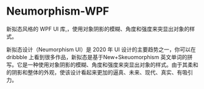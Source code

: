 # Neumorphism-WPF
新拟态风格的 WPF UI 库,，使用对象阴影的模糊、角度和强度来突显出对象的样式。

新拟态设计（Neumorphism UI）是 2020 年 UI 设计的主要趋势之一，你可以在 dribbble 上看到很多作品，新拟态是基于New+Skeuomorphism  英文单词的拼写。它是一种使用对象阴影的模糊、角度和强度来突显出对象的样式。由于其柔和的阴影和整体的外观，使该设计看起来更加的逼真、未来、现代、真实、有吸引力。